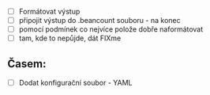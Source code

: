 - [ ] Formátovat výstup
- [ ] připojit výstup do .beancount souboru - na konec
- [ ] pomocí podmínek co nejvíce polože dobře naformátovat
- [ ] tam, kde to nepůjde, dát FIXme

## Časem:

- [ ] Dodat konfigurační soubor - YAML